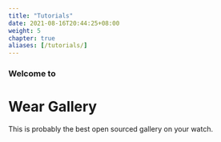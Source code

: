 ```yaml
---
title: "Tutorials"
date: 2021-08-16T20:44:25+08:00
weight: 5
chapter: true
aliases: [/tutorials/]
---
```


### Welcome to

# Wear Gallery

This is probably the best open sourced gallery on your watch.
